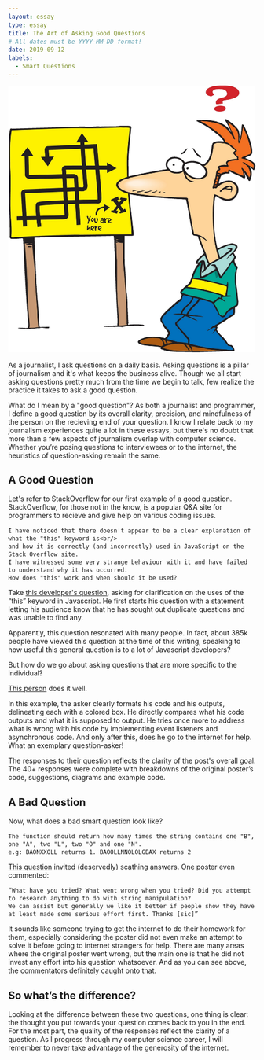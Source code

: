 ```yaml
---
layout: essay
type: essay
title: The Art of Asking Good Questions
# All dates must be YYYY-MM-DD format!
date: 2019-09-12
labels:
  - Smart Questions
---
```

<img class="ui medium left floated image" src="../images/Confused-Student-Clipart.jpg">

As a journalist, I ask questions on a daily basis. Asking questions is a pillar of journalism and it's what keeps the business alive. Though we all start asking questions pretty much from the time we begin to talk, few realize the practice it takes to ask a good question. 

What do I mean by a "good question"? As both a journalist and programmer, I define a good question by its overall clarity, precision, and mindfulness of the person on the recieving end of your question. I know I relate back to my journalism experiences quite a lot in these essays, but there's no doubt that more than a few aspects of journalism overlap with computer science. Whether you’re posing questions to interviewees or to the internet, the heuristics of question-asking remain the same. 

## A Good Question 
Let's refer to StackOverflow for our first example of a good question. StackOverflow, for those not in the know, is a popular Q&A site for programmers to recieve and give help on various coding issues.

```
I have noticed that there doesn't appear to be a clear explanation of what the "this" keyword is<br/>
and how it is correctly (and incorrectly) used in JavaScript on the Stack Overflow site.
I have witnessed some very strange behaviour with it and have failed to understand why it has occurred.
How does "this" work and when should it be used?
```
Take <a href="https://stackoverflow.com/questions/3127429/how-does-the-this-keyword-work">this developer's question</a>, asking for clarification on the uses of the “this” keyword in Javascript. He first starts his question with a statement letting his audience know that he has sought out duplicate questions and was unable to find any. 

Apparently, this question resonated with many people. In fact, about 385k people have viewed this question at the time of this writing, speaking to how useful this general question is to a lot of Javascript developers?

But how do we go about asking questions that are more specific to the individual?

<a href="https://stackoverflow.com/questions/750486/javascript-closure-inside-loops-simple-practical-example">This person</a> does it well.

In this example, the asker clearly formats his code and his outputs, delineating each with a colored box. He directly compares what his code outputs and what it is supposed to output. He tries once more to address what is wrong with his code by implementing event listeners and asynchronous code. And only after this, does he go to the internet for help. What an exemplary question-asker!

The responses to their question reflects the clarity of the post's overall goal. The 40+ responses were complete with breakdowns of the original poster’s code, suggestions, diagrams and example code.

## A Bad Question

Now, what does a bad smart question look like?
```
The function should return how many times the string contains one "B", one "A", two "L", two "O" and one "N".
e.g: BAONXXOLL returns 1. BAOOLLNNOLOLGBAX returns 2
```
<a href="https://stackoverflow.com/questions/57915252/javascript-from-a-string-i-want-to-know-how-many-times-one-b-one-a-two">This question</a> invited (deservedly) scathing answers. One poster even commented:
```
“What have you tried? What went wrong when you tried? Did you attempt to research anything to do with string manipulation? 
We can assist but generally we like it better if people show they have at least made some serious effort first. Thanks [sic]”
```
It sounds like someone trying to get the internet to do their homework for them, especially considering the poster did not even make an attempt to solve it before going to internet strangers for help. There are many areas where the original poster went wrong, but the main one is that he did not invest any effort into his question whatsoever. And as you can see above, the commentators definitely caught onto that.  

## So what’s the difference?

Looking at the difference between these two questions, one thing is clear: the thought you put towards your question comes back to you in the end. For the most part, the quality of the responses reflect the clarity of a question. As I progress through my computer science career, I will remember to never take advantage of the generosity of the internet. 
